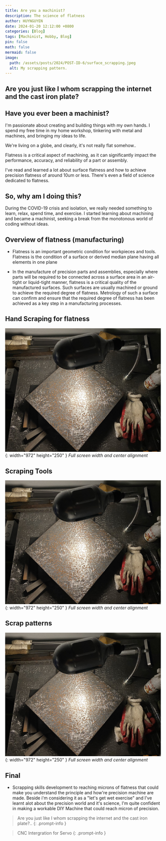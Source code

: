 ```yaml
---
title: Are you a machinist?
description: The science of flatness
author: HUYNGUYEN	
date: 2024-01-20 12:12:00 +0800
categories: [Blog]
tags: [Machinist, Hobby, Blog]
pin: false
math: false
mermaid: false
image:
  path: /assets/posts/2024/POST-ID-6/surface_scrapping.jpeg
  alt: My scrapping pattern.
---
```

## Are you just like I whom scrapping the internet and the cast iron plate?
<!-- POST-ID-6 -->
## Have you ever been a machinist?
I'm passionate about creating and building things with my own hands. I spend my free time in my home workshop, tinkering with metal and machines, and bringing my ideas to life.

We're living on a globe, and clearly, it's not really flat somehow..

Flatness is a critical aspect of machining, as it can significantly impact the performance, accuracy, and reliability of a part or assembly.

I've read and learned a lot about surface flatness and how to achieve precision flatness of around 10um or less. There's even a field of science dedicated to flatness.

## So, why am I doing this?
During the COVID-19 crisis and isolation, we really needed something to learn, relax, spend time, and exercise. I started learning about machining and became a machinist, seeking a break from the monotonous world of coding without ideas.


## Overview of flatness (manufacturing)
- Flatness is an important geometric condition for workpieces and tools. Flatness is the condition of a surface or derived median plane having all elements in one plane

- In the manufacture of precision parts and assemblies, especially where parts will be required to be connected across a surface area in an air-tight or liquid-tight manner, flatness is a critical quality of the manufactured surfaces. Such surfaces are usually machined or ground to achieve the required degree of flatness. Metrology of such a surface can confirm and ensure that the required degree of flatness has been achieved as a key step in a manufacturing processes.

## Hand Scraping for flatness
![Desktop View](/assets/posts/2024/POST-ID-6/surface_scrapping.jpeg){: width="972" height="250" }
_Full screen width and center alignment_

## Scraping Tools
![Desktop View](/assets/posts/2024/POST-ID-6/surface_scrapping.jpeg){: width="972" height="250" }
_Full screen width and center alignment_

## Scrap patterns
![Desktop View](/assets/posts/2024/POST-ID-6/surface_scrapping.jpeg){: width="972" height="250" }
_Full screen width and center alignment_


## Final 
- Scrapping skills development to reaching microns of flatness that could make you understand the principle and how're precision machine are made. Beside i'm considering it as a "let's get wet exercise" and I've learnt alot about the precision world and it's science, I'm quite confident in making a workable DIY Machine that could reach micron of precision.

> Are you just like I whom scrapping the internet and the cast iron plate?..
{: .prompt-info }

> CNC Intergration for Servo
{: .prompt-info }